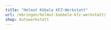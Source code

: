 ```yaml
---
title: "Helmut Köbele KFZ-Werkstatt"
url: /ebringen/helmut-koebele-kfz-werkstatt/
shop: Autowerkstatt
---
```

